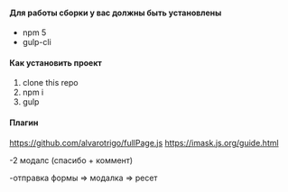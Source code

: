 
#### Для работы сборки у вас должны быть установлены
* npm 5
* gulp-cli

#### Как установить проект
1. clone this repo
2. npm i
3. gulp

#### Плагин
https://github.com/alvarotrigo/fullPage.js
https://imask.js.org/guide.html

-2 модалс (спасибо + коммент)

-отправка формы => модалка => ресет 
